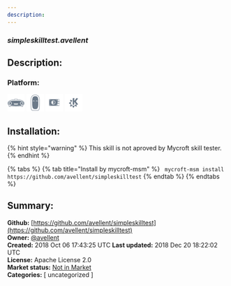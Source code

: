 ```yaml
---
description: 
---
```


### _simpleskilltest.avellent_  
## Description:  
  
  
### Platform:  
 ![Mark I](../.gitbook/assets/mark-1-icon.png)  ![Mark II](../.gitbook/assets/mark-2-icon.png)  ![Picroft](../.gitbook/assets/picroft-icon.png)  ![plasmoid](../.gitbook/assets/kde.png)   
## Installation:  
{% hint style="warning" %}
This skill is not aproved by Mycroft skill tester.
{% endhint %}
    
{% tabs %}
{% tab title="Install by mycroft-msm" %}
``` mycroft-msm install https://github.com/avellent/simpleskilltest```
{% endtab %}
  {% endtabs %}
    
## Summary:  
**Github:** [https://github.com/avellent/simpleskilltest](https://github.com/avellent/simpleskilltest)  
**Owner:** [@avellent](https://github.com/avellent)  
**Created:** 2018 Oct 06 17:43:25 UTC  **Last updated:** 2018 Dec 20 18:22:02 UTC  
**License:** Apache License 2.0  
**Market status:** [Not in Market](https://market.mycroft.ai/skill/)  
**Categories:** [ uncategorized ]   
